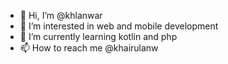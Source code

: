 - 👋 Hi, I’m @khlanwar
- 👀 I’m interested in web and mobile development
- 🌱 I’m currently learning kotlin and php
- 📫 How to reach me @khairulanw
